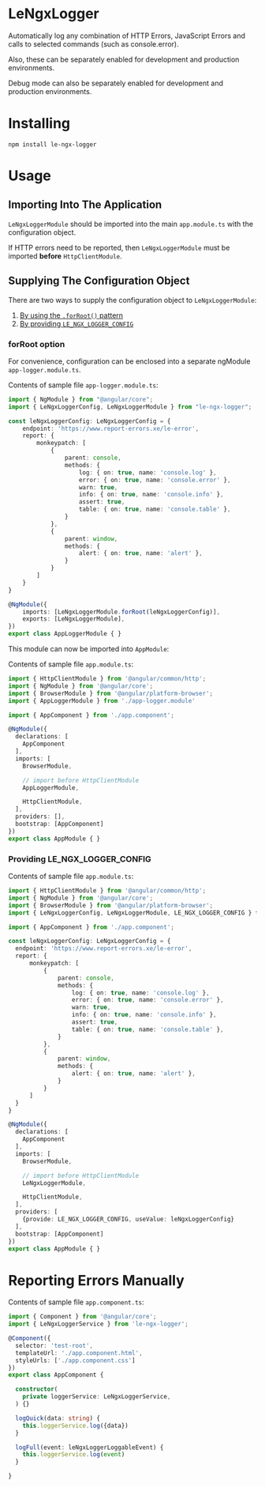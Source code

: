 # LeNgxLogger

Automatically log any combination of HTTP Errors, JavaScript Errors and calls to selected commands (such as console.error).

Also, these can be separately enabled for development and production environments.

Debug mode can also be separately enabled for development and production environments.

# Installing
`npm install le-ngx-logger`

# Usage
## Importing Into The Application
`LeNgxLoggerModule` should be imported into the main `app.module.ts` with the configuration object.

If HTTP errors need to be reported, then `LeNgxLoggerModule` must be imported **before** `HttpClientModule`.

## Supplying The Configuration Object
There are two ways to supply the configuration object to `LeNgxLoggerModule`:
1. [By using the `.forRoot()` pattern](#forroot-option)
1. [By providing `LE_NGX_LOGGER_CONFIG`](#providing-le_ngx_logger_config)

### forRoot option
For convenience, configuration can be enclosed into a separate ngModule `app-logger.module.ts`.

Contents of sample file `app-logger.module.ts`:

```typescript
import { NgModule } from "@angular/core";
import { LeNgxLoggerConfig, LeNgxLoggerModule } from "le-ngx-logger";

const leNgxLoggerConfig: LeNgxLoggerConfig = {
    endpoint: 'https://www.report-errors.xe/le-error',
    report: {
        monkeypatch: [
            {
                parent: console,
                methods: {
                    log: { on: true, name: 'console.log' },
                    error: { on: true, name: 'console.error' },
                    warn: true,
                    info: { on: true, name: 'console.info' },
                    assert: true,
                    table: { on: true, name: 'console.table' },
                }
            },
            {
                parent: window,
                methods: {
                    alert: { on: true, name: 'alert' },
                }
            }
        ]
    }
}

@NgModule({
    imports: [LeNgxLoggerModule.forRoot(leNgxLoggerConfig)],
    exports: [LeNgxLoggerModule],
})
export class AppLoggerModule { }
```
This module can now be imported into `AppModule`:

Contents of sample file `app.module.ts`:
```typescript
import { HttpClientModule } from '@angular/common/http';
import { NgModule } from '@angular/core';
import { BrowserModule } from '@angular/platform-browser';
import { AppLoggerModule } from './app-logger.module'

import { AppComponent } from './app.component';

@NgModule({
  declarations: [
    AppComponent
  ],
  imports: [
    BrowserModule,

    // import before HttpClientModule
    AppLoggerModule,

    HttpClientModule,
  ],
  providers: [],
  bootstrap: [AppComponent]
})
export class AppModule { }
```

### Providing LE_NGX_LOGGER_CONFIG
Contents of sample file `app.module.ts`:
```typescript
import { HttpClientModule } from '@angular/common/http';
import { NgModule } from '@angular/core';
import { BrowserModule } from '@angular/platform-browser';
import { LeNgxLoggerConfig, LeNgxLoggerModule, LE_NGX_LOGGER_CONFIG } from 'le-ngx-logger';

import { AppComponent } from './app.component';

const leNgxLoggerConfig: LeNgxLoggerConfig = {
  endpoint: 'https://www.report-errors.xe/le-error',
  report: {
      monkeypatch: [
          {
              parent: console,
              methods: {
                  log: { on: true, name: 'console.log' },
                  error: { on: true, name: 'console.error' },
                  warn: true,
                  info: { on: true, name: 'console.info' },
                  assert: true,
                  table: { on: true, name: 'console.table' },
              }
          },
          {
              parent: window,
              methods: {
                  alert: { on: true, name: 'alert' },
              }
          }
      ]
  }
}

@NgModule({
  declarations: [
    AppComponent
  ],
  imports: [
    BrowserModule,

    // import before HttpClientModule
    LeNgxLoggerModule,

    HttpClientModule,
  ],
  providers: [
    {provide: LE_NGX_LOGGER_CONFIG, useValue: leNgxLoggerConfig}
  ],
  bootstrap: [AppComponent]
})
export class AppModule { }
```

# Reporting Errors Manually

Contents of sample file `app.component.ts`:
```typescript
import { Component } from '@angular/core';
import { LeNgxLoggerService } from 'le-ngx-logger';

@Component({
  selector: 'test-root',
  templateUrl: './app.component.html',
  styleUrls: ['./app.component.css']
})
export class AppComponent {

  constructor(
    private loggerService: LeNgxLoggerService,
  ) {}

  logQuick(data: string) {
    this.loggerService.log({data})
  }

  logFull(event: leNgxLoggerLoggableEvent) {
    this.loggerService.log(event)
  }

}
```